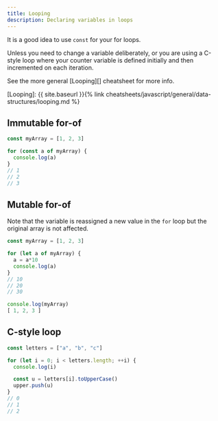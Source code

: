 ```yaml
---
title: Looping
description: Declaring variables in loops
---
```


It is a good idea to use `const` for your for loops.

Unless you need to change a variable deliberately, or you are using a C-style loop where your counter variable is defined initially and then incremented on each iteration.

See the more general [Looping][] cheatsheet for more info.

[Looping]: {{ site.baseurl }}{% link cheatsheets/javascript/general/data-structures/looping.md %}


## Immutable for-of

```javascript
const myArray = [1, 2, 3]

for (const a of myArray) {
  console.log(a)
}
// 1
// 2
// 3
```


## Mutable for-of

Note that the variable is reassigned a new value in the `for` loop but the original array is not affected.

```javascript
const myArray = [1, 2, 3]

for (let a of myArray) {
  a = a*10
  console.log(a)
}
// 10
// 20
// 30

console.log(myArray)
[ 1, 2, 3 ]
```


## C-style loop

```javascript
const letters = ["a", "b", "c"]

for (let i = 0; i < letters.length; ++i) {
  console.log(i)

  const u = letters[i].toUpperCase()
  upper.push(u)
}
// 0
// 1
// 2

```
